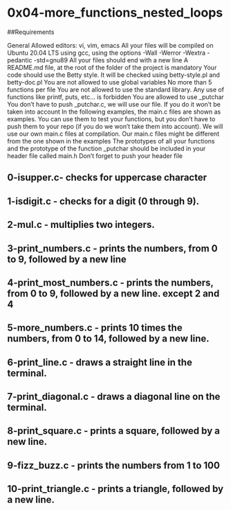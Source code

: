 # 0x04-more_functions_nested_loops

##Requirements

General
Allowed editors: vi, vim, emacs
All your files will be compiled on Ubuntu 20.04 LTS using gcc, using the options -Wall -Werror -Wextra -pedantic -std=gnu89
 All your files should end with a new line
A README.md file, at the root of the folder of the project is mandatory
Your code should use the Betty style. It will be checked using betty-style.pl and betty-doc.pl
You are not allowed to use global variables
No more than 5 functions per file
You are not allowed to use the standard library. Any use of functions like printf, puts, etc… is forbidden
You are allowed to use _putchar
You don’t have to push _putchar.c, we will use our file. If you do it won’t be taken into account
In the following examples, the main.c files are shown as examples. You can use them to test your functions, but you don’t have to push them to your repo (if you do we won’t take them into account). We will use our own main.c files at compilation. Our main.c files might be different from the one shown in the examples
The prototypes of all your functions and the prototype of the function _putchar should be included in your header file called main.h
Don’t forget to push your header file

## 0-isupper.c- checks for uppercase character
## 1-isdigit.c -  checks for a digit (0 through 9).
## 2-mul.c - multiplies two integers.
## 3-print_numbers.c - prints the numbers, from 0 to 9, followed by a new line
## 4-print_most_numbers.c - prints the numbers, from 0 to 9, followed by a new line. except 2 and 4
## 5-more_numbers.c - prints 10 times the numbers, from 0 to 14, followed by a new line.
## 6-print_line.c - draws a straight line in the terminal.
## 7-print_diagonal.c - draws a diagonal line on the terminal.
## 8-print_square.c - prints a square, followed by a new line.
## 9-fizz_buzz.c - prints the numbers from 1 to 100
## 10-print_triangle.c - prints a triangle, followed by a new line.
